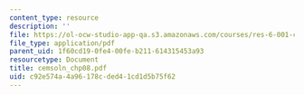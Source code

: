 ```yaml
---
content_type: resource
description: ''
file: https://ol-ocw-studio-app-qa.s3.amazonaws.com/courses/res-6-001-continuum-electromechanics-spring-2009/c92e574a4a96178cded41cd1d5b75f62_cemsoln_chp08.pdf
file_type: application/pdf
parent_uid: 1f60cd19-0fe4-00fe-b211-614315453a93
resourcetype: Document
title: cemsoln_chp08.pdf
uid: c92e574a-4a96-178c-ded4-1cd1d5b75f62
---
```

